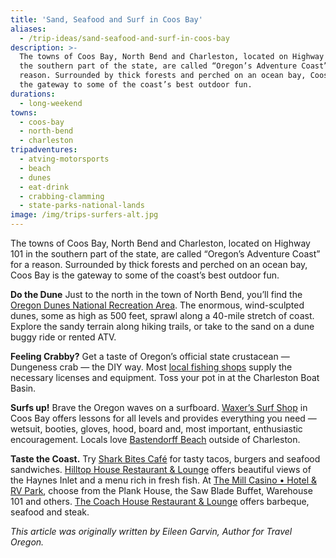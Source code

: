 ```yaml
---
title: 'Sand, Seafood and Surf in Coos Bay'
aliases:
  - /trip-ideas/sand-seafood-and-surf-in-coos-bay
description: >-
  The towns of Coos Bay, North Bend and Charleston, located on Highway 101 in
  the southern part of the state, are called “Oregon’s Adventure Coast” for a
  reason. Surrounded by thick forests and perched on an ocean bay, Coos Bay is
  the gateway to some of the coast’s best outdoor fun.
durations:
  - long-weekend
towns:
  - coos-bay
  - north-bend
  - charleston
tripadventures:
  - atving-motorsports
  - beach
  - dunes
  - eat-drink
  - crabbing-clamming
  - state-parks-national-lands
image: /img/trips-surfers-alt.jpg
---
```

The towns of Coos Bay, North Bend and Charleston, located on Highway 101 in the southern part of the state, are called “Oregon’s Adventure Coast” for a reason. Surrounded by thick forests and perched on an ocean bay, Coos Bay is the gateway to some of the coast’s best outdoor fun.

**Do the Dune** Just to the north in the town of North Bend, you’ll find the <a href="https://traveloregon.com/things-to-do/destinations/parks-forests-wildlife-areas/oregon-dunes-national-recreation-area/" target="_blank">Oregon Dunes National Recreation Area</a>. The enormous, wind-sculpted dunes, some as high as 500 feet, sprawl along a 40-mile stretch of coast. Explore the sandy terrain along hiking trails, or take to the sand on a dune buggy ride or rented ATV.

**Feeling Crabby?** Get a taste of Oregon’s official state crustacean — Dungeness crab —  the DIY way. Most [local fishing shops](/equipment-rent-and-buy/) supply the necessary licenses and equipment. Toss your pot in at the Charleston Boat Basin.

**Surfs up!** Brave the Oregon waves on a surfboard. <a href="http://www.surfwaxers.com" target="_blank">Waxer’s Surf Shop</a> in Coos Bay offers lessons for all levels and provides everything you need — wetsuit, booties, gloves, hood, board and, most important, enthusiastic encouragement. Locals love <a href="https://traveloregon.com/things-to-do/outdoor-recreation/bastendorff-beach/" target="_blank">Bastendorff Beach</a> outside of Charleston.

**Taste the Coast.** Try <a href="http://www.sharkbites.cafe" target="_blank">Shark Bites Café</a> for tasty tacos, burgers and seafood sandwiches. <a href="https://hilltophouserestaurant.com" target="_blank">Hilltop House Restaurant & Lounge</a> offers beautiful views of the Haynes Inlet and a menu rich in fresh fish. At <a href="https://www.kokwelresorts.com/coos-bay/" target="_blank">The Mill Casino • Hotel & RV Park</a>, choose from the Plank House, the Saw Blade Buffet, Warehouse 101 and others. <a href="http://www.thecoachhousecoosbayor.com" target="_blank">The Coach House Restaurant & Lounge</a> offers barbeque, seafood and steak.

_This article was originally written by Eileen Garvin,  Author for Travel Oregon._
